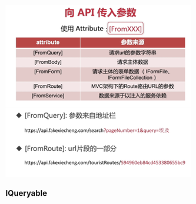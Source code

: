 

![](./images/get/2107311722145814767.png)
![](./images/get/2107311722145796905.png)

## IQueryable
